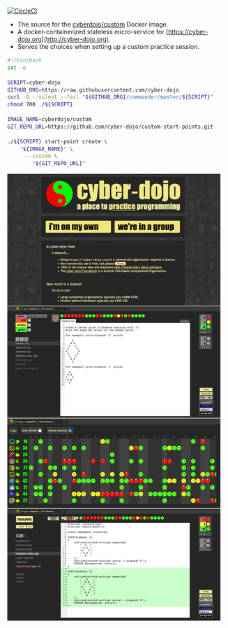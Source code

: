 
[![CircleCI](https://circleci.com/gh/cyber-dojo/custom.svg?style=svg)](https://circleci.com/gh/cyber-dojo/custom-start-points)

- The source for the [cyberdojo/custom](https://hub.docker.com/r/cyberdojo/custom/tags) Docker image.
- A docker-containerized stateless micro-service for [https://cyber-dojo.org](http://cyber-dojo.org).
- Serves the choices when setting up a custom practice session.

```bash
#!/bin/bash
set -e

SCRIPT=cyber-dojo
GITHUB_ORG=https://raw.githubusercontent.com/cyber-dojo
curl -O --silent --fail "${GITHUB_ORG}/commander/master/${SCRIPT}"
chmod 700 ./${SCRIPT}

IMAGE_NAME=cyberdojo/custom
GIT_REPO_URL=https://github.com/cyber-dojo/custom-start-points.git

./${SCRIPT} start-point create \
    "${IMAGE_NAME}" \
      --custom \
        "${GIT_REPO_URL}"
```

![cyber-dojo.org home page](https://github.com/cyber-dojo/cyber-dojo/blob/master/shared/home_page_snapshot.png)
